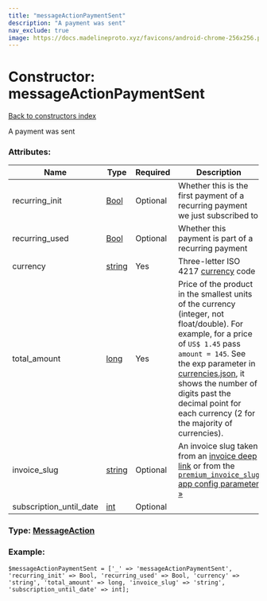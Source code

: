 ```yaml
---
title: "messageActionPaymentSent"
description: "A payment was sent"
nav_exclude: true
image: https://docs.madelineproto.xyz/favicons/android-chrome-256x256.png
---
```

# Constructor: messageActionPaymentSent  
[Back to constructors index](/API_docs/constructors/index.html)



A payment was sent

### Attributes:

| Name     |    Type       | Required | Description |
|----------|---------------|----------|-------------|
|recurring\_init|[Bool](/API_docs/types/Bool.html) | Optional|Whether this is the first payment of a recurring payment we just subscribed to|
|recurring\_used|[Bool](/API_docs/types/Bool.html) | Optional|Whether this payment is part of a recurring payment|
|currency|[string](/API_docs/types/string.html) | Yes|Three-letter ISO 4217 [currency](https://core.telegram.org/bots/payments#supported-currencies) code|
|total\_amount|[long](/API_docs/types/long.html) | Yes|Price of the product in the smallest units of the currency (integer, not float/double). For example, for a price of `US$ 1.45` pass `amount = 145`. See the exp parameter in [currencies.json](https://core.telegram.org/bots/payments/currencies.json), it shows the number of digits past the decimal point for each currency (2 for the majority of currencies).|
|invoice\_slug|[string](/API_docs/types/string.html) | Optional|An invoice slug taken from an [invoice deep link](https://core.telegram.org/api/links#invoice-links) or from the [`premium_invoice_slug` app config parameter »](https://core.telegram.org/api/config#premium-invoice-slug)|
|subscription\_until\_date|[int](/API_docs/types/int.html) | Optional|



### Type: [MessageAction](/API_docs/types/MessageAction.html)


### Example:

```
$messageActionPaymentSent = ['_' => 'messageActionPaymentSent', 'recurring_init' => Bool, 'recurring_used' => Bool, 'currency' => 'string', 'total_amount' => long, 'invoice_slug' => 'string', 'subscription_until_date' => int];
```  
